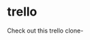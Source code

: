 # trello
Check out this trello clone-<a href="https://github.com/avivbens"  style="display: flex; flex-direction: column;">
